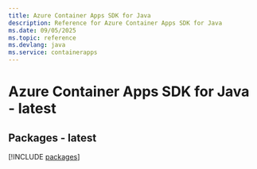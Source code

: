 ```yaml
---
title: Azure Container Apps SDK for Java
description: Reference for Azure Container Apps SDK for Java
ms.date: 09/05/2025
ms.topic: reference
ms.devlang: java
ms.service: containerapps
---
```

# Azure Container Apps SDK for Java - latest
## Packages - latest
[!INCLUDE [packages](container-apps-index.md)]